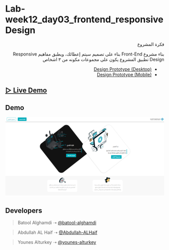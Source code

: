 # Lab-week12_day03_frontend_responsiveDesign
<div dir="rtl" align="right">
فكرة المشروع

بناء مشروع Front-End بناء على تصميم سيتم إعطائك، ويطبق مفاهيم Responsive Design 
تطبيق المشروع يكون على مجموعات مكونه من ٣ اشخاص
- <a href="https://xd.adobe.com/view/b644f3be-ce10-42ac-9b9c-fc7c19914081-e317/specs/">Design Prototype (Desktop)</a>
- <a href="https://xd.adobe.com/view/b644f3be-ce10-42ac-9b9c-fc7c19914081-e317/screen/f4ce35b8-df59-445f-bf24-26dbefb97312/">Design Prototype (Mobile)</a>

</div>

## [▷ Live Demo](https://tuwaiq.netlify.app/)

## Demo
![Demo](images/demo.png)

## Developers

> Batool Alghamdi ➝ [@batool-alghamdi](https://github.com/batool-alghamdi)

> Abdullah AL Haif ➝ [@Abdullah-ALHaif](https://github.com/Abdullah-ALHaif)

> Younes Alturkey ➝ [@younes-alturkey](https://github.com/younes-alturkey)

